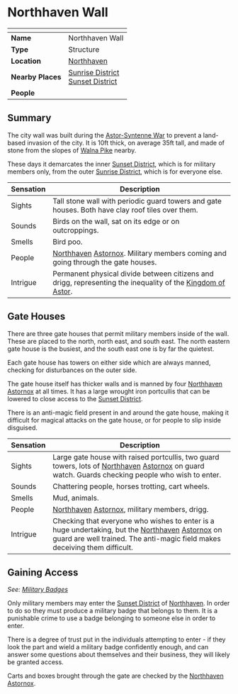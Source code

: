 # Northhaven Wall

| []() | |
| --- | --- |
| **Name** | Northhaven Wall |
| **Type** | Structure |
| **Location** | [Northhaven](../cities/northhaven.md) |
| **Nearby Places** | [Sunrise District](../districts/sunrise-district.md)<br>[Sunset District](../districts/sunset-district.md) |
| **People** | |

## Summary

The city wall was built during the [Astor-Syntenne War](../../history/events/astor-syntenne-war.md) to prevent a land-based invasion of the city. It is 10ft thick, on average 35ft tall, and made of stone from the slopes of [Walna Pike](../mountains/walna-pike.md) nearby.

These days it demarcates the inner [Sunset District](../districts/sunset-district.md), which is for military members only, from the outer [Sunrise District](../districts/sunrise-district.md), which is for everyone else.

| Sensation | Description |
| ---- | --- |
| Sights | Tall stone wall with periodic guard towers and gate houses. Both have clay roof tiles over them. |
| Sounds | Birds on the wall, sat on its edge or on outcroppings. |
| Smells | Bird poo. |
| People | [Northhaven](../cities/northhaven.md) [Astornox](../../organisations/astornox/astornox.md). Military members coming and going through the gate houses. |
| Intrigue | Permanent physical divide between citizens and drigg, representing the inequality of the [Kingdom of Astor](../../civilisations/kingdom-of-astor/kingdom-of-astor.md). |

## Gate Houses

There are three gate houses that permit military members inside of the wall. These are placed to the north, north east, and south east. The north eastern gate house is the busiest, and the south east one is by far the quietest.

Each gate house has towers on either side which are always manned, checking for disturbances on the outer side.

The gate house itself has thicker walls and is manned by four [Northhaven](../cities/northhaven.md) [Astornox](../../organisations/astornox/astornox.md) at all times. It has a large wrought iron portcullis that can be lowered to close access to the [Sunset District](../districts/sunset-district.md).

There is an anti-magic field present in and around the gate house, making it difficult for magical attacks on the gate house, or for people to slip inside disguised.

| Sensation | Description |
| ---- | --- |
| Sights | Large gate house with raised portcullis, two guard towers, lots of [Northhaven](../cities/northhaven.md) [Astornox](../../organisations/astornox/astornox.md) on guard watch. Guards checking people who wish to enter. |
| Sounds | Chattering people, horses trotting, cart wheels. |
| Smells | Mud, animals. |
| People | [Northhaven](../cities/northhaven.md) [Astornox](../../organisations/astornox/astornox.md), military members, drigg. |
| Intrigue | Checking that everyone who wishes to enter is a huge undertaking, but the [Northhaven](../cities/northhaven.md) [Astornox](../../organisations/astornox/astornox.md) on guard are well trained. The anti-magic field makes deceiving them difficult. |

## Gaining Access

*See: [Military Badges](../../civilisations/kingdom-of-astor/military-badges.md)*

Only military members may enter the [Sunset District](../districts/sunset-district.md) of [Northhaven](../cities/northhaven.md). In order to do so they must produce a military badge that belongs to them. It is a punishable crime to use a badge belonging to someone else in order to enter.

There is a degree of trust put in the individuals attempting to enter - if they look the part and wield a military badge confidently enough, and can answer some questions about themselves and their business, they will likely be granted access.

Carts and boxes brought through the gate are checked by the [Northhaven](../cities/northhaven.md) [Astornox](../../organisations/astornox/astornox.md).
